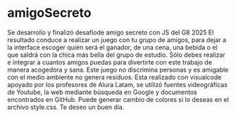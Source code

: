 # amigoSecreto
Se desarrollo y finalizó desafíode amigo secreto con JS del G8 2025
El resultado conduce a realizar un juego con tu grupo de amigos, para dejar a la interface escoger quién será el ganador, de una cena, una bebida o el que saldrá con la chica más bella del grupo de estudio. Sólo debes realizar e integrar a cuantos amigos puedas para divertirte con este trabajo de manera acogedora y sana.
Este juego no discrimina personas y es amigable con el medio ambiente no genera residuos.
Esta realizado con visualcode apoyado por los profesores de Alura Latam, se utilizó fuentes videográficas de Youtube, la web mediante búsqueda en Google y documentos encontrados en GitHub.
Puede generar cambio de colores si lo deseas en el archivo style.css.
Te deseo un buen día.
